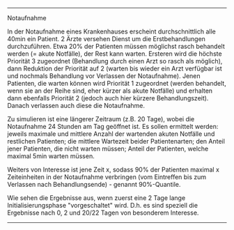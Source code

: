 
------------------------------------------------------------------------------
Notaufnahme

In der Notaufnahme eines Krankenhauses erscheint durchschnittlich alle 40min ein Patient. 2 Ärzte versehen Dienst um die Erstbehandlungen durchzuführen. Etwa 20% der Patienten müssen möglichst rasch behandelt werden (= akute Notfälle), der Rest kann warten. Ersteren wird die höchste Priorität 3 zugeordnet (Behandlung durch einen Arzt so rasch als möglich), dann Reduktion der Priorität auf 2 (warten bis wieder ein Arzt verfügbar ist und nochmals Behandlung vor Verlassen der Notaufnahme). Jenen Patienten, die warten können wird Priorität 1 zugeordnet (werden behandelt, wenn sie an der Reihe sind, eher kürzer als akute Notfälle) und erhalten dann ebenfalls Priorität 2 (jedoch auch hier kürzere Behandlungszeit). Danach verlassen auch diese die Notaufnahme.

Zu simulieren ist eine längerer Zeitraum (z.B. 20 Tage), wobei die Notaufnahme 24 Stunden am Tag geöffnet ist. Es sollen ermittelt werden: jeweils maximale und mittlere Anzahl der wartenden akuten Notfälle und restlichen Patienten; die mittlere Wartezeit beider Patientenarten; den Anteil jener Patienten, die nicht warten müssen; Anteil der Patienten, welche maximal 5min warten müssen. 

Weiters von Interesse ist jene Zeit x, sodass 90% der Patienten maximal x Zeiteinheiten in der Notaufnahme verbringen (vom Eintreffen bis zum Verlassen nach Behandlungsende) - genannt 90%-Quantile.

Wie sehen die Ergebnisse aus, wenn zuerst eine 2 Tage lange Initialisierungsphase "vorgeschaltet" wird. D.h. es sind speziell die Ergebnisse nach 0, 2 und 20/22 Tagen von besonderem Interesse.

------------------------------------------------------------------------------

